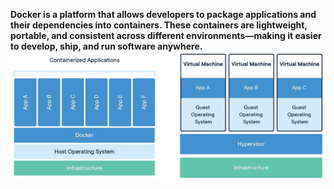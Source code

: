 **Docker is a platform that allows developers to package applications and their dependencies into containers. These containers are lightweight, portable, and consistent across different environments—making it easier to develop, ship, and run software anywhere.**
![Alt-text](https://github.com/herrry107/docker/blob/main/images/docker-architecture.jpg)

